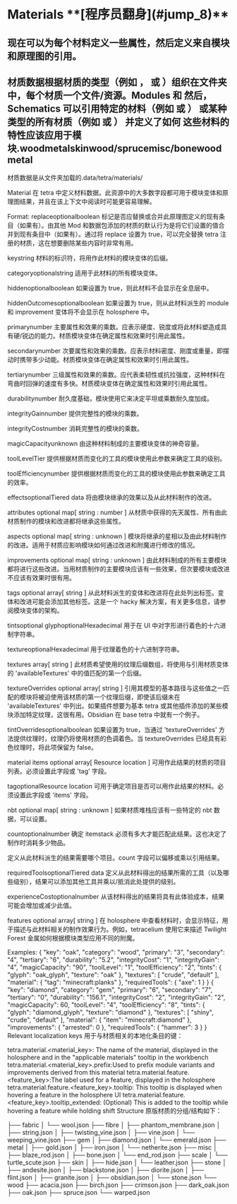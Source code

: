 <h1>Materials **[程序员翻身](#jump_8)**

<h2>现在可以为每个材料定义一些属性，然后定义来自模块和原理图的引用。

<h2>材质数据根据材质的类型（例如 ， 或 ）组织在文件夹中，每个材质一个文件/资源。Modules 和 然后，Schematics 可以引用特定的材料（例如 或 ） 或某种类型的所有材质（例如 或 ） 并定义了如何 这些材料的特性应该应用于模块.woodmetalskinwood/sprucemisc/bonewoodmetal</h2>

材质数据是从文件夹加载的.data/tetra/materials/
</h2>
Material
在 tetra 中定义材料数据。此资源中的大多数字段都可用于模块变体和原理图结果，并且在该上下文中阅读时可能更容易理解。

Format:
replaceoptionalboolean
标记是否应替换或合并此原理图定义的现有条目（如果有）。由其他 Mod 和数据包添加的材质的默认行为是将它们设置的值合并到现有条目中（如果有）。通过将 replace 设置为 true，可以完全替换 tetra 注册的材质，这在想要删除某些内容时非常有用。

keystring
材料的标识符，将用作此材料的模块变体的后缀。

categoryoptionalstring
适用于此材料的所有模块变体。

hiddenoptionalboolean
如果设置为 true，则此材料不会显示在全息层中。

hiddenOutcomesoptionalboolean
如果设置为 true，则从此材料派生的 module 和 improvement 变体将不会显示在 holosphere 中。

primarynumber
主要属性和效果的乘数。应表示硬度、锐度或将此材料塑造成具有硬/锐边的能力。材质模块变体在确定属性和效果时引用此属性。

secondarynumber
次要属性和效果的乘数。应表示材料密度、刚度或重量，即摆动时携带多少动能。材质模块变体在确定属性和效果时引用此属性。

tertiarynumber
三级属性和效果的乘数。应代表柔韧性或抗拉强度，这种材料在弯曲时回弹的速度有多快。材质模块变体在确定属性和效果时引用此属性。

durabilitynumber
耐久度基础，模块使用它来决定平坦或乘数耐久度加成。

integrityGainnumber
提供完整性的模块的乘数。

integrityCostnumber
消耗完整性的模块的乘数。

magicCapacityunknown
由这种材料制成的主要模块变体的神奇容量。

toolLevelTier
提供根据材质而变化的工具的模块使用此参数来确定工具的级别。

toolEfficiencynumber
提供根据材质而变化的工具的模块使用此参数来确定工具的效率。

effectsoptionalTiered data
将由模块继承的效果以及从此材料制作的改进。

attributes
optional
map[
string
:
number
]
从材质中获得的先天属性、所有由此材质制作的模块和改进都将继承这些属性。

aspects
optional
map[
string
:
unknown
]
模块将继承的星相以及由此材料制作的改进。适用于材质应影响模块如何通过改进和附魔进行修改的情况。

improvements
optional
map[
string
:
unknown
]
由此材料制成的所有主要模块都将进行这些改进。当用材质制作的主要模块应该有一些效果，但次要模块或改进不应该有效果时很有用。

tags
optional
array[
string
]
从此材料派生的变体和改进将在此处列出标签。变体和改进可能会添加其他标签。这是一个 hacky 解决方案，有关更多信息，请参阅模块变体的架构。

tintsoptional
glyphoptionalHexadecimal
用于在 UI 中对字形进行着色的十六进制字符串。

textureoptionalHexadecimal
用于纹理着色的十六进制字符串。

textures
array[
string
]
此材质希望使用的纹理后缀数组，将使用与引用材质变体的 'availableTextures' 中的值匹配的第一个后缀。

textureOverrides
optional
array[
string
]
引用其模型的基本路径与这些值之一匹配的模块将被迫使用该材质的第一个纹理后缀，即使该后缀未在 'availableTextures' 中列出。如果插件想要为基本 tetra 或其他插件添加的某些模块添加特定纹理，这很有用。Obsidian 在 base tetra 中就有一个例子。

tintOverridesoptionalboolean
如果设置为 true，当通过 'textureOverrides' 方法提供纹理时，纹理仍将使用材质的色调着色。当 textureOverrides 已经具有彩色纹理时，将此项保留为 false。

material
items
optional
array[
Resource location
]
可用作此结果的材质的项目列表。必须设置此字段或 'tag' 字段。

tagoptionalResource location
可用于确定项目是否可以用作此结果的材料。必须设置此字段或 'items' 字段。

nbt
optional
map[
string
:
unknown
]
如果材质堆栈应该有一些特定的 nbt 数据，可以设置。

countoptionalnumber
确定 itemstack 必须有多大才能匹配此结果。这也决定了制作时消耗多少物品。

定义从此材料派生的结果需要哪个项目。count 字段可以偏移或乘以引用结果。

requiredToolsoptionalTiered data
定义从此材料得出的结果所需的工具（以及哪些级别），结果可以添加其他工具并乘以/抵消此处提供的级别。

experienceCostoptionalnumber
从该材料得出的结果将具有此体验成本，结果可能会增加或减少此值。

features
optional
array[
string
]
在 holosphere 中查看材料时，会显示特征，用于描述与此材料相关的制作效果行为。例如，tetracelium 使用它来描述 Twilight Forest 金属如何根据模块类型应用不同的附魔。

Examples:
{
  "key": "oak",
  "category": "wood",
  "primary": "3",
  "secondary": "4",
  "tertiary": "6",
  "durability": "5.2",
  "integrityCost": "1",
  "integrityGain": "4",
  "magicCapacity": "90",
  "toolLevel": "1",
  "toolEfficiency": "2",
  "tints": {
    "glyph": "oak_glyph",
    "texture": "oak"
  },
  "textures": [
    "crude",
    "default"
  ],
  "material": {
    "tag": "minecraft:planks"
  },
  "requiredTools": {
    "axe": 1
  }
}
{
  "key": "diamond",
  "category": "gem",
  "primary": "6",
  "secondary": "7",
  "tertiary": "0",
  "durability": "156.1",
  "integrityCost": "2",
  "integrityGain": "2",
  "magicCapacity": 60,
  "toolLevel": "4",
  "toolEfficiency": "8",
  "tints": {
    "glyph": "diamond_glyph",
    "texture": "diamond"
  },
  "textures": [
    "shiny",
    "crude",
    "default"
  ],
  "material": {
    "item": "minecraft:diamond"
  },
  "improvements": {
    "arrested": 0
  },
  "requiredTools": {
    "hammer": 3
  }
}
Relevant localization keys
用于与材质相关的本地化条目的键：

tetra.material.<material_key>: The name of the material, displayed in the holosphere and in the "applicable materials" tooltip in the workbench
tetra.material.<material_key>.prefix:Used to prefix module variants and improvements derived from this material
tetra.material.feature.<feature_key>:The label used for a feature, displayed in the holosphere
tetra.material.feature.<feature_key>.tooltip: This tooltip is displayed when hovering a feature in the holosphere UI
tetra.material.feature.<feature_key>.tooltip_extended: (Optional) This is added to the tooltip while hovering a feature while holding shift
Structure
原版材质的分组/结构如下：

├── fabric
│   └── wool.json
├── fibre
│   ├── phantom_membrane.json
│   ├── string.json
│   ├── twisting_vine.json
│   ├── vine.json
│   └── weeping_vine.json
├── gem
│   ├── diamond.json
│   └── emerald.json
├── metal
│   ├── gold.json
│   ├── iron.json
│   └── netherite.json
├── misc
│   ├── blaze_rod.json
│   ├── bone.json
│   └── end_rod.json
├── scale
│   └── turtle_scute.json
├── skin
│   ├── hide.json
│   └── leather.json
├── stone
│   ├── andesite.json
│   ├── blackstone.json
│   ├── diorite.json
│   ├── flint.json
│   ├── granite.json
│   ├── obsidian.json
│   └── stone.json
└── wood
    ├── acacia.json
    ├── birch.json
    ├── crimson.json
    ├── dark_oak.json
    ├── oak.json
    ├── spruce.json
    └── warped.json
</h1>















